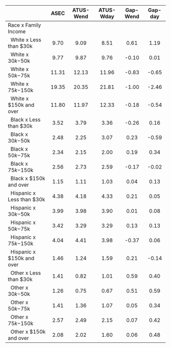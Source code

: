 
|                      |         ASEC |    ATUS-Wend |    ATUS-Wday |     Gap-Wend |      Gap-day |
| -------------------- | :----------: | :----------: | :----------: | :----------: | :----------: |
| Race x Family Income |              |              |              |              |              |
| &nbsp;&nbsp;White x Less than $30k |         9.70 |         9.09 |         8.51 |         0.61 |         1.19 |
| &nbsp;&nbsp;White x $30k-$50k |         9.77 |         9.87 |         9.76 |        -0.10 |         0.01 |
| &nbsp;&nbsp;White x $50k-$75k |        11.31 |        12.13 |        11.96 |        -0.83 |        -0.65 |
| &nbsp;&nbsp;White x $75k-$150k |        19.35 |        20.35 |        21.81 |        -1.00 |        -2.46 |
| &nbsp;&nbsp;White x $150k and over |        11.80 |        11.97 |        12.33 |        -0.18 |        -0.54 |
| &nbsp;&nbsp;Black x Less than $30k |         3.52 |         3.79 |         3.36 |        -0.26 |         0.16 |
| &nbsp;&nbsp;Black x $30k-$50k |         2.48 |         2.25 |         3.07 |         0.23 |        -0.59 |
| &nbsp;&nbsp;Black x $50k-$75k |         2.34 |         2.15 |         2.00 |         0.19 |         0.34 |
| &nbsp;&nbsp;Black x $75k-$150k |         2.56 |         2.73 |         2.59 |        -0.17 |        -0.02 |
| &nbsp;&nbsp;Black x $150k and over |         1.15 |         1.11 |         1.03 |         0.04 |         0.13 |
| &nbsp;&nbsp;Hispanic x Less than $30k |         4.38 |         4.18 |         4.33 |         0.21 |         0.05 |
| &nbsp;&nbsp;Hispanic x $30k-$50k |         3.99 |         3.98 |         3.90 |         0.01 |         0.08 |
| &nbsp;&nbsp;Hispanic x $50k-$75k |         3.42 |         3.29 |         3.29 |         0.13 |         0.13 |
| &nbsp;&nbsp;Hispanic x $75k-$150k |         4.04 |         4.41 |         3.98 |        -0.37 |         0.06 |
| &nbsp;&nbsp;Hispanic x $150k and over |         1.46 |         1.24 |         1.59 |         0.21 |        -0.14 |
| &nbsp;&nbsp;Other x Less than $30k |         1.41 |         0.82 |         1.01 |         0.59 |         0.40 |
| &nbsp;&nbsp;Other x $30k-$50k |         1.26 |         0.75 |         0.67 |         0.51 |         0.59 |
| &nbsp;&nbsp;Other x $50k-$75k |         1.41 |         1.36 |         1.07 |         0.05 |         0.34 |
| &nbsp;&nbsp;Other x $75k-$150k |         2.57 |         2.49 |         2.15 |         0.07 |         0.42 |
| &nbsp;&nbsp;Other x $150k and over |         2.08 |         2.02 |         1.60 |         0.06 |         0.48 |

